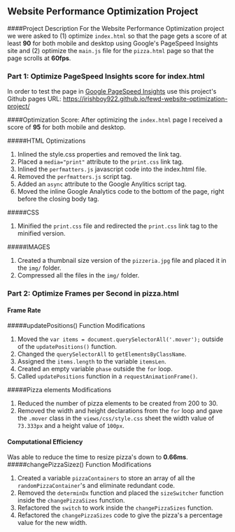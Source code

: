 ## Website Performance Optimization Project

####Project Description
For the Website Performance Optimization project we were asked to (1) optimize `index.html` so that the page gets a score of at least **90** for both mobile and desktop using Google's PageSpeed Insights site and (2) optimize the `main.js` file for the `pizza.html` page so that the page scrolls at **60fps**.

### Part 1: Optimize PageSpeed Insights score for index.html

In order to test the page in [Google PageSpeed Insights](https://developers.google.com/speed/pagespeed/insights/) use this project's Github pages URL: https://irishboy922.github.io/fewd-website-optimization-project/

####Optimization Score:
After optimizing the `index.html` page I received a score of **95** for both mobile and desktop.

#####HTML Optimizations
1. Inlined the style.css properties and removed the link tag.
2. Placed a `media="print"` attribute to the `print.css` link tag.
3. Inlined the `perfmatters.js` javascript code into the index.html file.
4. Removed the `perfmatters.js` script tag.
5. Added an `async` attribute to the Google Anylitics script tag.
6. Moved the inline Google Analytics code to the bottom of the page, right before the closing body tag.

#####CSS
1. Minified the `print.css` file and redirected the `print.css` link tag to the minified version.

#####IMAGES
1. Created a thumbnail size version of the `pizzeria.jpg` file and placed it in the `img/` folder.
2. Compressed all the files in the `img/` folder.


### Part 2: Optimize Frames per Second in pizza.html

#### Frame Rate

#####updatePositions() Function Modifications
1. Moved the `var items = document.querySelectorAll('.mover');` outside of the `updatePositions()` function.
2. Changed the `querySelectorAll` to `getElementsByClassName`.
3. Assigned the `items.length` to the variable `itemsLen`.
4. Created an empty variable `phase` outside the `for` loop.
5. Called `updatePositions` function in a `requestAnimationFrame()`.

#####Pizza elements Modifications
1. Reduced the number of pizza elements to be created from 200 to 30.
2. Removed the width and height declarations from the `for` loop and gave the `.mover` class in the `views/css/style.css` sheet the width value of `73.333px` and a height value of `100px`.

#### Computational Efficiency
Was able to reduce the time to resize pizza's down to **0.66ms**.
#####changePizzaSizez() Function Modifications
1. Created a variable `pizzaContainers` to store an array of all the `randomPizzaContainer`'s and eliminate redundant code.
2. Removed the `determinDx` function and placed the `sizeSwitcher` function inside the `changePizzaSizes` function.
3. Refactored the `switch` to work inside the `changePizzaSizes` function.
4. Refactored the `changePizzaSizes` code to give the pizza's a percentage value for the new width.
 
